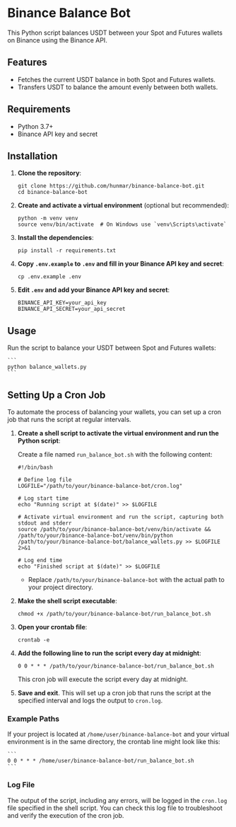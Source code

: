 # Binance Balance Bot

This Python script balances USDT between your Spot and Futures wallets on Binance using the Binance API.

## Features

- Fetches the current USDT balance in both Spot and Futures wallets.
- Transfers USDT to balance the amount evenly between both wallets.

## Requirements

- Python 3.7+
- Binance API key and secret

## Installation

1. **Clone the repository**:
    ```
    git clone https://github.com/hunmar/binance-balance-bot.git
    cd binance-balance-bot
    ```

2. **Create and activate a virtual environment** (optional but recommended):
    ```
    python -m venv venv
    source venv/bin/activate  # On Windows use `venv\Scripts\activate`
    ```

3. **Install the dependencies**:
    ```
    pip install -r requirements.txt
    ```

4. **Copy `.env.example` to `.env` and fill in your Binance API key and secret**:
    ```
    cp .env.example .env
    ```

5. **Edit `.env` and add your Binance API key and secret**:
    ```
    BINANCE_API_KEY=your_api_key
    BINANCE_API_SECRET=your_api_secret
    ```

## Usage

Run the script to balance your USDT between Spot and Futures wallets:

    ```
    python balance_wallets.py
    ```

## Setting Up a Cron Job

To automate the process of balancing your wallets, you can set up a cron job that runs the script at regular intervals.

1. **Create a shell script to activate the virtual environment and run the Python script**:

   Create a file named `run_balance_bot.sh` with the following content:

   ```
   #!/bin/bash

   # Define log file
   LOGFILE="/path/to/your/binance-balance-bot/cron.log"

   # Log start time
   echo "Running script at $(date)" >> $LOGFILE

   # Activate virtual environment and run the script, capturing both stdout and stderr
   source /path/to/your/binance-balance-bot/venv/bin/activate && /path/to/your/binance-balance-bot/venv/bin/python /path/to/your/binance-balance-bot/balance_wallets.py >> $LOGFILE 2>&1

   # Log end time
   echo "Finished script at $(date)" >> $LOGFILE
   ```

   - Replace `/path/to/your/binance-balance-bot` with the actual path to your project directory.

2. **Make the shell script executable**:
    ```
    chmod +x /path/to/your/binance-balance-bot/run_balance_bot.sh
    ```

3. **Open your crontab file**:
    ```
    crontab -e
    ```

4. **Add the following line to run the script every day at midnight**:

    ```
    0 0 * * * /path/to/your/binance-balance-bot/run_balance_bot.sh
    ```

    This cron job will execute the script every day at midnight.

5. **Save and exit**. This will set up a cron job that runs the script at the specified interval and logs the output to `cron.log`.

### Example Paths

If your project is located at `/home/user/binance-balance-bot` and your virtual environment is in the same directory, the crontab line might look like this:

    ```
    0 0 * * * /home/user/binance-balance-bot/run_balance_bot.sh
    ```

### Log File

The output of the script, including any errors, will be logged in the `cron.log` file specified in the shell script. You can check this log file to troubleshoot and verify the execution of the cron job.
